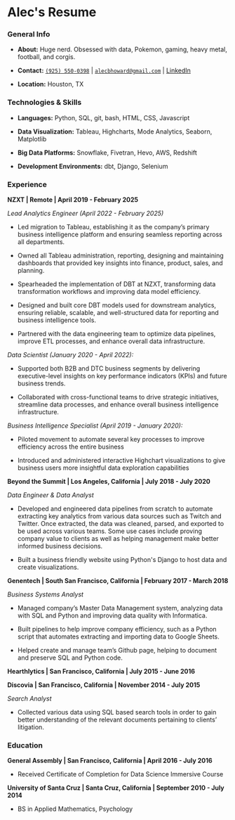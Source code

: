 # Alec's Resume

### General Info 
- **About:** Huge nerd. Obsessed with data, Pokemon, gaming, heavy metal, football, and corgis.

- **Contact:** [`(925) 550-0398`](tel:9255500398) \| [`alecbhoward@gmail.com`](mailto:alecbhoward@gmail.com) \| [LinkedIn](https://www.linkedin.com/in/alecbhoward)

- **Location:** Houston, TX

### Technologies & Skills
- **Languages:** Python, SQL, git, bash, HTML, CSS, Javascript

- **Data Visualization:** Tableau, Highcharts, Mode Analytics, Seaborn, Matplotlib

- **Big Data Platforms:** Snowflake, Fivetran, Hevo, AWS, Redshift

- **Development Environments:** dbt, Django, Selenium

### Experience
**NZXT \| Remote \| April 2019 - February 2025**

*Lead Analytics Engineer (April 2022 - February 2025)*

- Led migration to Tableau, establishing it as the company’s primary business intelligence platform and ensuring seamless reporting across all departments.

- Owned all Tableau administration, reporting, designing and maintaining dashboards that provided key insights into finance, product, sales, and planning.

- Spearheaded the implementation of DBT at NZXT, transforming data transformation workflows and improving data model efficiency.

- Designed and built core DBT models used for downstream analytics, ensuring reliable, scalable, and well-structured data for reporting and business intelligence tools.

- Partnered with the data engineering team to optimize data pipelines, improve ETL processes, and enhance overall data infrastructure.

*Data Scientist (January 2020 - April 2022):*

- Supported both B2B and DTC business segments by delivering executive-level insights on key performance indicators (KPIs) and future business trends.

- Collaborated with cross-functional teams to drive strategic initiatives, streamline data processes, and enhance overall business intelligence infrastructure.

*Business Intelligence Specialist (April 2019 - January 2020):*

- Piloted movement to automate several key processes to improve efficiency across the entire business

- Introduced and administered interactive Highchart visualizations to give business users more insightful data exploration capabilities

**Beyond the Summit \| Los Angeles, California \| July 2018 - July 2020**

*Data Engineer & Data Analyst*

- Developed and engineered data pipelines from scratch to automate extracting key analytics from various data sources such as Twitch and Twitter. Once extracted, the data was cleaned, parsed, and exported to be used across various teams. Some use cases include proving company value to clients as well as helping management make better informed business decisions.

- Built a business friendly website using Python's Django to host data and create visualizations.

**Genentech \| South San Francisco, California \| February 2017 - March 2018**

*Business Systems Analyst*

- Managed company’s Master Data Management system, analyzing data with SQL and Python and improving data quality with Informatica.

- Built pipelines to help improve company efficiency, such as a Python script that automates extracting and importing data to
Google Sheets.

- Helped create and manage team’s Github page, helping to document and preserve SQL and Python code.

**Hearthlytics \| San Francisco, California \| July 2015 - June 2016**

**Discovia \| San Francisco, California \| November 2014 - July 2015**

*Search Analyst*
- Collected various data using SQL based search tools in order to gain better understanding of the relevant documents pertaining to clients’ litigation. 

### Education

**General Assembly \| San Francisco, California \| April 2016 - July 2016**

- Received Certificate of Completion for Data Science Immersive Course

**University of Santa Cruz \| Santa Cruz, California \| September 2010 - July 2014**

- BS in Applied Mathematics, Psychology
